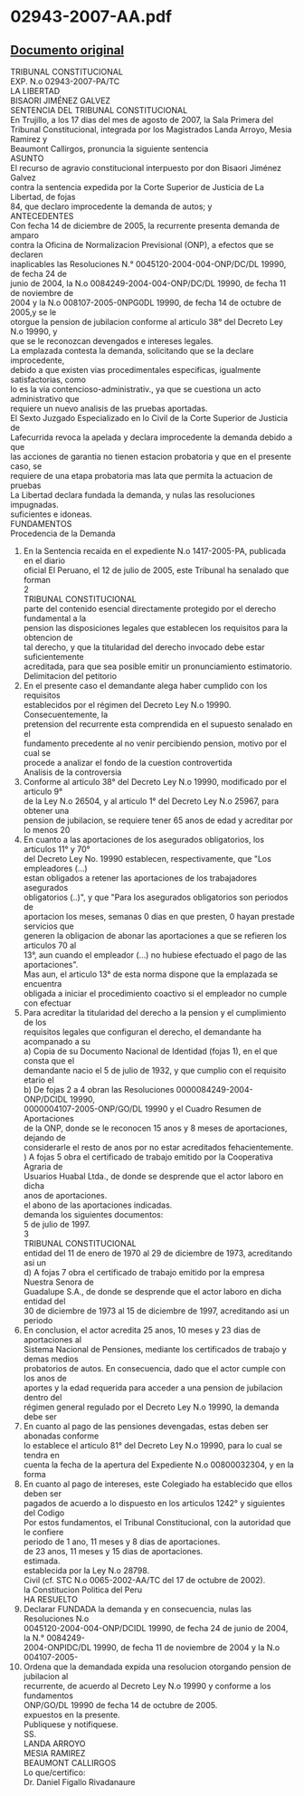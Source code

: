 
02943-2007-AA.pdf
=================
  
[Documento original](https://tc.gob.pe/jurisprudencia/2008/02943-2007-AA.pdf)  
---  
TRIBUNAL CONSTITUCIONAL  
EXP. N.o 02943-2007-PA/TC  
LA LIBERTAD  
BISAORI JIMÉNEZ GALVEZ  
SENTENCIA DEL TRIBUNAL CONSTITUCIONAL  
En Trujillo, a los 17 dias del mes de agosto de 2007, la Sala Primera del  
Tribunal Constitucional, integrada por los Magistrados Landa Arroyo, Mesia Ramirez y  
Beaumont Callirgos, pronuncia la siguiente sentencia  
ASUNTO  
El recurso de agravio constitucional interpuesto por don Bisaori Jiménez Galvez  
contra la sentencia expedida por la Corte Superior de Justicia de La Libertad, de fojas  
84, que declaro improcedente la demanda de autos; y  
ANTECEDENTES  
Con fecha 14 de diciembre de 2005, la recurrente presenta demanda de amparo  
contra la Oficina de Normalizacion Previsional (ONP), a efectos que se declaren  
inaplicables las Resoluciones N.° 0045120-2004-004-ONP/DC/DL 19990, de fecha 24 de  
junio de 2004, la N.o 0084249-2004-004-ONP/DC/DL 19990, de fecha 11 de noviembre de  
2004 y la N.o 008107-2005-0NPG0DL 19990, de fecha 14 de octubre de 2005,y se le  
otorgue la pension de jubilacion conforme al articulo 38° del Decreto Ley N.o 19990, y  
que se le reconozcan devengados e intereses legales.  
La emplazada contesta la demanda, solicitando que se la declare improcedente,  
debido a que existen vias procedimentales especificas, igualmente satisfactorias, como  
lo es la via contencioso-administrativ., ya que se cuestiona un acto administrativo que  
requiere un nuevo analisis de las pruebas aportadas.  
El Sexto Juzgado Especializado en lo Civil de la Corte Superior de Justicia de  
Lafecurrida revoca la apelada y declara improcedente la demanda debido a que  
las acciones de garantia no tienen estacion probatoria y que en el presente caso, se  
requiere de una etapa probatoria mas lata que permita la actuacion de pruebas  
La Libertad declara fundada la demanda, y nulas las resoluciones impugnadas.  
suficientes e idoneas.  
FUNDAMENTOS  
Procedencia de la Demanda  
1. En la Sentencia recaida en el expediente N.o 1417-2005-PA, publicada en el diario  
oficial El Peruano, el 12 de julio de 2005, este Tribunal ha senalado que forman  
2  
TRIBUNAL CONSTITUCIONAL  
parte del contenido esencial directamente protegido por el derecho fundamental a la  
pension las disposiciones legales que establecen los requisitos para la obtencion de  
tal derecho, y que la titularidad del derecho invocado debe estar suficientemente  
acreditada, para que sea posible emitir un pronunciamiento estimatorio.  
Delimitacion del petitorio  
2. En el presente caso el demandante alega haber cumplido con los requisitos  
establecidos por el régimen del Decreto Ley N.o 19990. Consecuentemente, la  
pretension del recurrente esta comprendida en el supuesto senalado en el  
fundamento precedente al no venir percibiendo pension, motivo por el cual se  
procede a analizar el fondo de la cuestion controvertida  
Analisis de la controversia  
3. Conforme al articulo 38° del Decreto Ley N.o 19990, modificado por el articulo 9°  
de la Ley N.o 26504, y al articulo 1° del Decreto Ley N.o 25967, para obtener una  
pension de jubilacion, se requiere tener 65 anos de edad y acreditar por lo menos 20  
4. En cuanto a las aportaciones de los asegurados obligatorios, los articulos 11° y 70°  
del Decreto Ley No. 19990 establecen, respectivamente, que "Los empleadores (...)  
estan obligados a retener las aportaciones de los trabajadores asegurados  
obligatorios (..)", y que "Para los asegurados obligatorios son periodos de  
aportacion los meses, semanas 0 dias en que presten, 0 hayan prestade servicios que  
generen la obligacion de abonar las aportaciones a que se refieren los articulos 70 al  
13°, aun cuando el empleador (...) no hubiese efectuado el pago de las aportaciones".  
Mas aun, el articulo 13° de esta norma dispone que la emplazada se encuentra  
obligada a iniciar el procedimiento coactivo si el empleador no cumple con efectuar  
5. Para acreditar la titularidad del derecho a la pension y el cumplimiento de los  
requisitos legales que configuran el derecho, el demandante ha acompanado a su  
a) Copia de su Documento Nacional de Identidad (fojas 1), en el que consta que el  
demandante nacio el 5 de julio de 1932, y que cumplio con el requisito etario el  
b) De fojas 2 a 4 obran las Resoluciones 0000084249-2004-ONP/DCIDL 19990,  
0000004107-2005-ONP/GO/DL 19990 y el Cuadro Resumen de Aportaciones  
de la ONP, donde se le reconocen 15 anos y 8 meses de aportaciones, dejando de  
considerarle el resto de anos por no estar acreditados fehacientemente.  
) A fojas 5 obra el certificado de trabajo emitido por la Cooperativa Agraria de  
Usuarios Huabal Ltda., de donde se desprende que el actor laboro en dicha  
anos de aportaciones.  
el abono de las aportaciones indicadas.  
demanda los siguientes documentos:  
5 de julio de 1997.  
3  
TRIBUNAL CONSTITUCIONAL  
entidad del 11 de enero de 1970 al 29 de diciembre de 1973, acreditando asi un  
d) A fojas 7 obra el certificado de trabajo emitido por la empresa Nuestra Senora de  
Guadalupe S.A., de donde se desprende que el actor laboro en dicha entidad del  
30 de diciembre de 1973 al 15 de diciembre de 1997, acreditando asi un periodo  
6. En conclusion, el actor acredita 25 anos, 10 meses y 23 dias de aportaciones al  
Sistema Nacional de Pensiones, mediante los certificados de trabajo y demas medios  
probatorios de autos. En consecuencia, dado que el actor cumple con los anos de  
aportes y la edad requerida para acceder a una pension de jubilacion dentro del  
régimen general regulado por el Decreto Ley N.o 19990, la demanda debe ser  
7. En cuanto al pago de las pensiones devengadas, estas deben ser abonadas conforme  
lo establece el articulo 81° del Decreto Ley N.o 19990, para lo cual se tendra en  
cuenta la fecha de la apertura del Expediente N.o 00800032304, y en la forma  
8. En cuanto al pago de intereses, este Colegiado ha establecido que ellos deben ser  
pagados de acuerdo a lo dispuesto en los articulos 1242° y siguientes del Codigo  
Por estos fundamentos, el Tribunal Constitucional, con la autoridad que le confiere  
periodo de 1 ano, 11 meses y 8 dias de aportaciones.  
de 23 anos, 11 meses y 15 dias de aportaciones.  
estimada.  
establecida por la Ley N.o 28798.  
Civil (cf. STC N.o 0065-2002-AA/TC del 17 de octubre de 2002).  
la Constitucion Politica del Peru  
HA RESUELTO  
1. Declarar FUNDADA la demanda y en consecuencia, nulas las Resoluciones N.o  
0045120-2004-004-ONP/DCIDL 19990, de fecha 24 de junio de 2004, la N.° 0084249-  
2004-ONPIDC/DL 19990, de fecha 11 de noviembre de 2004 y la N.o 004107-2005-  
2. Ordena que la demandada expida una resolucion otorgando pension de jubilacion al  
recurrente, de acuerdo al Decreto Ley N.o 19990 y conforme a los fundamentos  
ONP/GO/DL 19990 de fecha 14 de octubre de 2005.  
expuestos en la presente.  
Publiquese y notifiquese.  
SS.  
LANDA ARROYO  
MESIA RAMIREZ  
BEAUMONT CALLIRGOS  
Lo que/certifico:  
Dr. Daniel Figallo Rivadanaure